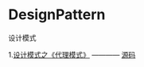 # DesignPattern
设计模式

1.[设计模式之《代理模式》](https://github.com/821453366/DesignPattern/tree/master/proxy/README.md) ———— [源码](https://github.com/821453366/DesignPattern/tree/master/proxy)
